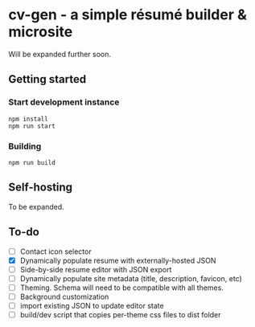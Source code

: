 # cv-gen - a simple résumé builder & microsite

Will be expanded further soon.

## Getting started

### Start development instance

```
npm install
npm run start
```

### Building

```
npm run build
```

## Self-hosting

To be expanded.

## To-do

- [ ] Contact icon selector 
- [x] Dynamically populate resume with externally-hosted JSON
- [ ] Side-by-side resume editor with JSON export
- [ ] Dynamically populate site metadata (title, description, favicon, etc)
- [ ] Theming. Schema will need to be compatible with all themes.
- [ ] Background customization
- [ ] import existing JSON to update editor state
- [ ] build/dev script that copies per-theme css files to dist folder
